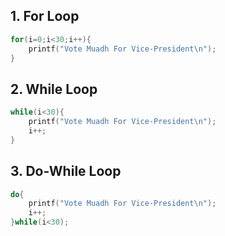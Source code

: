 ## 1. For Loop
```C
for(i=0;i<30;i++){
	printf("Vote Muadh For Vice-President\n");
}
```
## 2. While Loop
```C
while(i<30){
	printf("Vote Muadh For Vice-President\n");
	i++;
}
```
## 3. Do-While Loop
```C
do{
	printf("Vote Muadh For Vice-President\n");
	i++;
}while(i<30);
```

